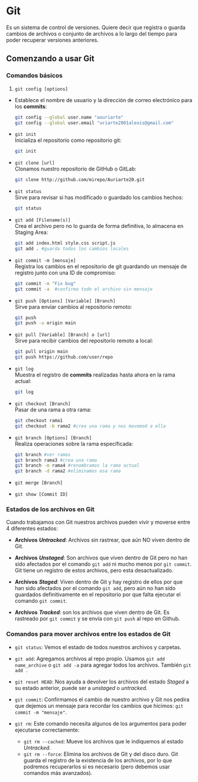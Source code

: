 # Git

Es un sistema de control de versiones. Quiere decir que registra o guarda cambios de archivos o conjunto de archivos a lo largo del tiempo para poder recuperar versiones anteriores.

## Comenzando a usar Git

### **Comandos básicos**

1. `git config [options]`

- Establece el nombre de usuario y la dirección de correo electrónico para los **commits**:

  ```bash
  git config --global user.name "aouriarte"
  git config --global user.email "uriarte2001alexis@gmail.com"
  ```

- `git init` </br>
  Inicializa el repositorio como repositorio git:

  ```bash
  git init
  ```

- `git clone [url]` </br>
  Clonamos nuestro repositorio de GitHub o GitLab:

  ```bash
  git clone http://github.com/mirepo/Auriarte20.git
  ```

- `git status` </br>
  Sirve para revisar si has modificado o guardado los cambios hechos:

  ```bash
  git status
  ```

- `git add [Filename(s)]` </br>
  Crea el archivo pero no lo guarda de forma definitiva, lo almacena en Staging Area:

  ```bash
  git add index.html style.css script.js
  git add . #guarda todos los cambios locales
  ```

- `git commit -m [mensaje]` </br>
  Registra los cambios en el repositorio de git guardando un mensaje de registro junto con una ID de compromiso:

  ```bash
  git commit -m "Fix bug"
  git commit -a  #confirma todo el archivo sin mensaje
  ```

- `git push [Options] [Variable] [Branch]` </br>
  Sirve para enviar cambios al repositorio remoto:

  ```bash
  git push
  git push -u origin main
  ```

- `git pull [Variable] [Branch] o [url]` </br>
  Sirve para recibir cambios del repositorio remoto a local:

  ```bash
  git pull origin main
  git push https://github.com/user/repo
  ```

- `git log` </br>
  Muestra el registro de **commits** realizadas hasta ahora en la rama actual:

  ```bash
  git log
  ```

- `git checkout [Branch]` </br>
  Pasar de una rama a otra rama:

  ```bash
  git checkout rama1
  git checkout -b rama2 #crea una rama y nos movemod a ella
  ```

- `git branch [Options] [Branch]` </br>
  Realiza operaciones sobre la rama especificada:

  ```bash
  git branch #ver ramas
  git branch rama3 #crea una rama
  git branch -m rama4 #renombramos la rama actual
  git branch -d rama2 #eliminamos esa rama
  ```

- `git merge [Branch]` </br>

- `git show [Commit ID]` </br>

### **Estados de los archivos en Git**

Cuando trabajamos con Git nuestros archivos pueden vivir y moverse entre 4 diferentes estados:

- **Archivos** **_Untracked_**: Archivos sin rastrear, que aún NO viven dentro de Git.

- **Archivos** **_Unstaged_**: Son archivos que viven dentro de Git pero no han sido afectados por el comando `git add` ni mucho menos por `git commit`. Git tiene un registro de estos archivos, pero esta desactualizado.

- **Archivos** **_Staged_**: Viven dentro de Git y hay registro de ellos por que han sido afectados por el comando `git add`, pero aún no han sido guardados definitivamente en el repositorio por que falta ejecutar el comando `git commit`.

- **Archivos** **_Tracked_**: son los archivos que viven dentro de Git. Es rastreado por `git commit` y se envía con `git push` al repo en Github.

### **Comandos para mover archivos entre los estados de Git**

- `git status`: Vemos el estado de todos nuestros archivos y carpetas.

- `git add`: Agregamos archivos al repo propio. Usamos `git add name_archive` o `git add -a` para agregar todos los archivos. También `git add .`

- `git reset HEAD`: Nos ayuda a devolver los archivos del estado _Staged_ a su estado anterior, puede ser a _unstaged_ o _untracked_.

- `git commit`: Confirmamos el cambio de nuestro archivo y Git nos pedira que dejemos un mensaje para recordar los cambios que hicimos: `git commit -m "mensaje"`.

- `git rm`: Este comando necesita algunos de los argumentos para poder ejecutarse correctamente:

  - `git rm --cached`: Mueve los archivos que le indiquemos al estado _Untracked_.
  - `git rm --force`: Elimina los archivos de Git y del disco duro. Git guarda el registro de la existencia de los archivos, por lo que podremos recuperarlos si es necesario (pero debemos usar comandos más avanzados).
